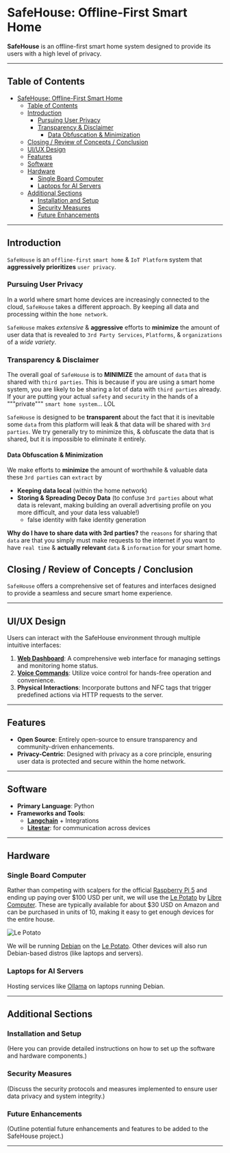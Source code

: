 
# SafeHouse: Offline-First Smart Home

**SafeHouse** is an offline-first smart home system designed to provide its users with a high level of privacy.

---

## Table of Contents

- [SafeHouse: Offline-First Smart Home](#safehouse-offline-first-smart-home)
  - [Table of Contents](#table-of-contents)
  - [Introduction](#introduction)
    - [Pursuing User Privacy](#pursuing-user-privacy)
    - [Transparency \& Disclaimer](#transparency--disclaimer)
      - [Data Obfuscation \& Minimization](#data-obfuscation--minimization)
  - [Closing / Review of Concepts / Conclusion](#closing--review-of-concepts--conclusion)
  - [UI/UX Design](#uiux-design)
  - [Features](#features)
  - [Software](#software)
  - [Hardware](#hardware)
    - [Single Board Computer](#single-board-computer)
    - [Laptops for AI Servers](#laptops-for-ai-servers)
  - [Additional Sections](#additional-sections)
    - [Installation and Setup](#installation-and-setup)
    - [Security Measures](#security-measures)
    - [Future Enhancements](#future-enhancements)

---

## Introduction

`SafeHouse` is an `offline-first` `smart home` & `IoT Platform` system that **aggressively prioritizes** `user privacy`. 

### Pursuing User Privacy

In a world where smart home devices are increasingly connected to the cloud, `SafeHouse` takes a different approach. By keeping all data and processing within the `home network`.

`SafeHouse` makes *extensive* & **aggressive** efforts to **minimize** the amount of user data that is revealed to `3rd Party Services`, `Platforms`, & `organizations` of a *wide variety*. 


### Transparency & Disclaimer
The overall goal of `SafeHouse` is to **MINIMIZE** the amount of `data` that is shared with `third parties`.
This is because if you are using a smart home system, you are likely to be sharing a lot of data with `third parties` already.
If your are putting your actual `safety` and `security` in the hands of a """private""" `smart home system`... LOL


`SafeHouse` is designed to be **transparent** about the fact that it is inevitable some `data` from this platform will leak & that data will be shared with `3rd parties`. We try generally try to minimize this, & obfuscate the data that is shared, but it is impossible to eliminate it entirely.

#### Data Obfuscation & Minimization
 We make efforts to **minimize** the amount of worthwhile & valuable data these `3rd parties` can `extract` by
- **Keeping data local** (within the home network)
- **Storing & Spreading Decoy Data** (to confuse `3rd parties` about what data is relevant, making building an overall advertising profile on you more difficult, and your data less valuable!)
  - false identity with fake identity generation

**Why do I have to share data with 3rd parties?**
the `reasons` for sharing that `data` are that you simply must make requests to the internet if you want to have `real time` & **actually relevant** `data` & `information` for your smart home. 




## Closing / Review of Concepts / Conclusion

`SafeHouse` offers a comprehensive set of features and interfaces designed to provide a seamless and secure smart home experience.

---

## UI/UX Design

Users can interact with the SafeHouse environment through multiple intuitive interfaces:

1. **[Web Dashboard](Dashboard.md)**: A comprehensive web interface for managing settings and monitoring home status.
2. **[Voice Commands](docs/UX/Voice)**: Utilize voice control for hands-free operation and convenience.
3. **Physical Interactions**: Incorporate buttons and NFC tags that trigger predefined actions via HTTP requests to the server.

---

## Features

- **Open Source**: Entirely open-source to ensure transparency and community-driven enhancements.
- **Privacy-Centric**: Designed with privacy as a core principle, ensuring user data is protected and secure within the home network.

---

## Software

- **Primary Language**: Python
- **Frameworks and Tools**:
  - [**Langchain**](https://langchain.com) + Integrations
  - [**Litestar**](https://github.com/litestar-org/litestar): for communication across devices

---

## Hardware

### Single Board Computer

Rather than competing with scalpers for the official [Raspberry Pi 5](https://www.raspberrypi.com/products/raspberry-pi-5/) and ending up paying over $100 USD per unit, we will use the [Le Potato](https://libre.computer/products/aml-s905x-cc/) by [Libre Computer](https://libre.computer/). These are typically available for about $30 USD on Amazon and can be purchased in units of 10, making it easy to get enough devices for the entire house.

![Le Potato](https://libre.computer/api/products/aml-s905x-cc/gallery/8.webp)

We will be running [Debian](https://www.debian.org/) on the [Le Potato](https://libre.computer/products/aml-s905x-cc/). Other devices will also run Debian-based distros (like laptops and servers).

### Laptops for AI Servers

Hosting services like [Ollama](https://ollama.com) on laptops running Debian.

---

## Additional Sections

### Installation and Setup

(Here you can provide detailed instructions on how to set up the software and hardware components.)

### Security Measures

(Discuss the security protocols and measures implemented to ensure user data privacy and system integrity.)

### Future Enhancements

(Outline potential future enhancements and features to be added to the SafeHouse project.)

---


